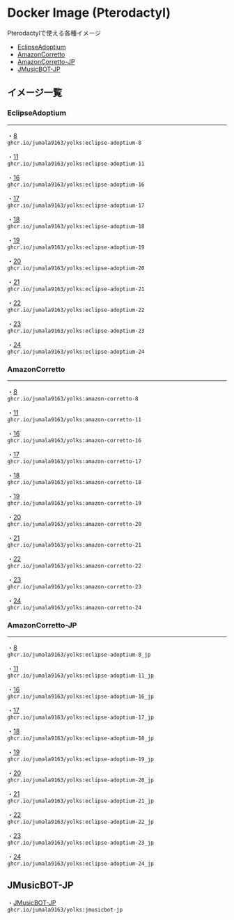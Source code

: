 # Docker Image (Pterodactyl)

Pterodactylで使える各種イメージ

- [EclipseAdoptium](https://github.com/Jumala9163/Docker/tree/main/EclipseAdoptium/)
- [AmazonCorretto](https://github.com/Jumala9163/Docker/tree/main/Amazon-Corretto/)
- [AmazonCorretto-JP](https://github.com/Jumala9163/Docker/tree/main/Amazon-Corretto-JP/)
- [JMusicBOT-JP](https://github.com/Jumala9163/Docker/tree/main/Discord/JMusicBOT-JP)

## イメージ一覧

### EclipseAdoptium

---

・[8](https://github.com/Jumala9163/Docker/tree/main/EclipseAdoptium/EclipseAdoptium-8)\
`ghcr.io/jumala9163/yolks:eclipse-adoptium-8`

・[11](https://github.com/Jumala9163/Docker/tree/main/EclipseAdoptium/EclipseAdoptium-11)\
`ghcr.io/jumala9163/yolks:eclipse-adoptium-11`

・[16](https://github.com/Jumala9163/Docker/tree/main/EclipseAdoptium/EclipseAdoptium-16)\
`ghcr.io/jumala9163/yolks:eclipse-adoptium-16`

・[17](https://github.com/Jumala9163/Docker/tree/main/EclipseAdoptium/EclipseAdoptium-17)\
`ghcr.io/jumala9163/yolks:eclipse-adoptium-17`

・[18](https://github.com/Jumala9163/Docker/tree/main/EclipseAdoptium/EclipseAdoptium-18)\
`ghcr.io/jumala9163/yolks:eclipse-adoptium-18`

・[19](https://github.com/Jumala9163/Docker/tree/main/EclipseAdoptium/EclipseAdoptium-19)\
`ghcr.io/jumala9163/yolks:eclipse-adoptium-19`

・[20](https://github.com/Jumala9163/Docker/tree/main/EclipseAdoptium/EclipseAdoptium-20)\
`ghcr.io/jumala9163/yolks:eclipse-adoptium-20`

・[21](https://github.com/Jumala9163/Docker/tree/main/EclipseAdoptium/EclipseAdoptium-21)\
`ghcr.io/jumala9163/yolks:eclipse-adoptium-21`

・[22](https://github.com/Jumala9163/Docker/tree/main/EclipseAdoptium/EclipseAdoptium-22)\
`ghcr.io/jumala9163/yolks:eclipse-adoptium-22`

・[23](https://github.com/Jumala9163/Docker/tree/main/EclipseAdoptium/EclipseAdoptium-23)\
`ghcr.io/jumala9163/yolks:eclipse-adoptium-23`

・[24](https://github.com/Jumala9163/Docker/tree/main/EclipseAdoptium/EclipseAdoptium-24)\
`ghcr.io/jumala9163/yolks:eclipse-adoptium-24`

### AmazonCorretto

---

・[8](https://github.com/Jumala9163/Docker/tree/main/Amazon-Corretto/Amazon-Corretto-8)\
`ghcr.io/jumala9163/yolks:amazon-corretto-8`

・[11](https://github.com/Jumala9163/Docker/tree/main/Amazon-Corretto/Amazon-Corretto-11)\
`ghcr.io/jumala9163/yolks:amazon-corretto-11`

・[16](https://github.com/Jumala9163/Docker/tree/main/Amazon-Corretto/Amazon-Corretto-16)\
`ghcr.io/jumala9163/yolks:amazon-corretto-16`

・[17](https://github.com/Jumala9163/Docker/tree/main/Amazon-Corretto/Amazon-Corretto-17)\
`ghcr.io/jumala9163/yolks:amazon-corretto-17`

・[18](https://github.com/Jumala9163/Docker/tree/main/Amazon-Corretto/Amazon-Corretto-18)\
`ghcr.io/jumala9163/yolks:amazon-corretto-18`

・[19](https://github.com/Jumala9163/Docker/tree/main/Amazon-Corretto/Amazon-Corretto-19)\
`ghcr.io/jumala9163/yolks:amazon-corretto-19`

・[20](https://github.com/Jumala9163/Docker/tree/main/Amazon-Corretto/Amazon-Corretto-20)\
`ghcr.io/jumala9163/yolks:amazon-corretto-20`

・[21](https://github.com/Jumala9163/Docker/tree/main/Amazon-Corretto/Amazon-Corretto-21)\
`ghcr.io/jumala9163/yolks:amazon-corretto-21`

・[22](https://github.com/Jumala9163/Docker/tree/main/Amazon-Corretto/Amazon-Corretto-22)\
`ghcr.io/jumala9163/yolks:amazon-corretto-22`

・[23](https://github.com/Jumala9163/Docker/tree/main/Amazon-Corretto/Amazon-Corretto-23)\
`ghcr.io/jumala9163/yolks:amazon-corretto-23`

・[24](https://github.com/Jumala9163/Docker/tree/main/Amazon-Corretto/Amazon-Corretto-24)\
`ghcr.io/jumala9163/yolks:amazon-corretto-24`

### AmazonCorretto-JP

---

・[8](https://github.com/Jumala9163/Docker/tree/main/Amazon-Corretto-JP/Amazon-Corretto-8_JP)\
`ghcr.io/jumala9163/yolks:eclipse-adoptium-8_jp`

・[11](https://github.com/Jumala9163/Docker/tree/main/Amazon-Corretto-JP/Amazon-Corretto-11_JP)\
`ghcr.io/jumala9163/yolks:eclipse-adoptium-11_jp`

・[16](https://github.com/Jumala9163/Docker/tree/main/Amazon-Corretto-JP/Amazon-Corretto-16_JP)\
`ghcr.io/jumala9163/yolks:eclipse-adoptium-16_jp`

・[17](https://github.com/Jumala9163/Docker/tree/main/Amazon-Corretto-JP/Amazon-Corretto-17_JP)\
`ghcr.io/jumala9163/yolks:eclipse-adoptium-17_jp`

・[18](https://github.com/Jumala9163/Docker/tree/main/Amazon-Corretto-JP/Amazon-Corretto-18_JP)\
`ghcr.io/jumala9163/yolks:eclipse-adoptium-18_jp`

・[19](https://github.com/Jumala9163/Docker/tree/main/Amazon-Corretto-JP/Amazon-Corretto-19_JP)\
`ghcr.io/jumala9163/yolks:eclipse-adoptium-19_jp`

・[20](https://github.com/Jumala9163/Docker/tree/main/Amazon-Corretto-JP/Amazon-Corretto-20_JP)\
`ghcr.io/jumala9163/yolks:eclipse-adoptium-20_jp`

・[21](https://github.com/Jumala9163/Docker/tree/main/Amazon-Corretto-JP/Amazon-Corretto-21_JP)\
`ghcr.io/jumala9163/yolks:eclipse-adoptium-21_jp`

・[22](https://github.com/Jumala9163/Docker/tree/main/Amazon-Corretto-JP/Amazon-Corretto-22_JP)\
`ghcr.io/jumala9163/yolks:eclipse-adoptium-22_jp`

・[23](https://github.com/Jumala9163/Docker/tree/main/Amazon-Corretto-JP/Amazon-Corretto-23_JP)\
`ghcr.io/jumala9163/yolks:eclipse-adoptium-23_jp`

・[24](https://github.com/Jumala9163/Docker/tree/main/Amazon-Corretto-JP/Amazon-Corretto-24_JP)\
`ghcr.io/jumala9163/yolks:eclipse-adoptium-24_jp`

## JMusicBOT-JP

・[JMusicBOT-JP](https://github.com/Jumala9163/Docker/tree/main/Discord/JMusicBOT-JP)\
`ghcr.io/jumala9163/yolks:jmusicbot-jp`
